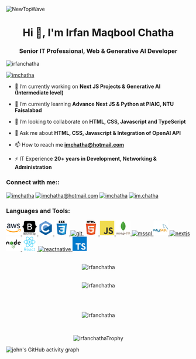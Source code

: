 ![NewTopWave](https://user-images.githubusercontent.com/81550376/180223627-d18d8aeb-4f5e-4715-94db-65b1b85822f1.svg)
<h1 align="center">Hi 👋, I'm Irfan Maqbool Chatha</h1>
<h3 align="center">Senior IT Professional, Web & Generative AI Developer</h3>

<p align="left"> <img src="https://komarev.com/ghpvc/?username=irfanchatha&label=Profile%20views&color=0e75b6&style=flat" alt="irfanchatha" /> </p>

<p align="left"> <a href="https://twitter.com/imchatha" target="blank"><img src="https://img.shields.io/twitter/follow/imchatha?logo=twitter&style=for-the-badge" alt="imchatha" /></a> </p>

- 🔭 I’m currently working on **Next JS Projects & Generative AI (Intermediate level)**

- 🌱 I’m currently learning **Advance Next JS & Python at PIAIC, NTU Faisalabad**

- 👯 I’m looking to collaborate on **HTML, CSS, Javascript and TypeScript**

- 💬 Ask me about **HTML, CSS, Javascript & Integration of OpenAI API**

- 📫 How to reach me **imchatha@hotmail.com**

- ⚡ IT Experience **20+ years in Development, Networking & Administration**

<h3 align="left">Connect with me::</h3>
<p align="left">
<a href="https://twitter.com/imchatha" target="blank"><img align="center" src="https://raw.githubusercontent.com/rahuldkjain/github-profile-readme-generator/master/src/images/icons/Social/twitter.svg" alt="imchatha" height="30" width="40" /></a>
<a href="https://www.linkedin.com/in/irfan-chatha/" target="blank"><img align="center" src="https://raw.githubusercontent.com/rahuldkjain/github-profile-readme-generator/master/src/images/icons/Social/linked-in-alt.svg" alt="imchatha@hotmail.com" height="30" width="40" /></a>
<a href="https://www.facebook.com/irfan.chatha.3?mibextid=ZbWKwL" target="blank"><img align="center" src="https://raw.githubusercontent.com/rahuldkjain/github-profile-readme-generator/master/src/images/icons/Social/facebook.svg" alt="imchatha" height="30" width="40" /></a>
<a href="https://instagram.com/im.chatha" target="blank"><img align="center" src="https://raw.githubusercontent.com/rahuldkjain/github-profile-readme-generator/master/src/images/icons/Social/instagram.svg" alt="im.chatha" height="30" width="40" /></a>
</p>

<h3 align="left">Languages and Tools:</h3>
<p align="left"> <a href="https://aws.amazon.com" target="_blank" rel="noreferrer"> <img src="https://raw.githubusercontent.com/devicons/devicon/master/icons/amazonwebservices/amazonwebservices-original-wordmark.svg" alt="aws" width="40" height="40"/> </a> <a href="https://getbootstrap.com" target="_blank" rel="noreferrer"> <img src="https://raw.githubusercontent.com/devicons/devicon/master/icons/bootstrap/bootstrap-plain-wordmark.svg" alt="bootstrap" width="40" height="40"/> </a> <a href="https://www.cprogramming.com/" target="_blank" rel="noreferrer"> <img src="https://raw.githubusercontent.com/devicons/devicon/master/icons/c/c-original.svg" alt="c" width="40" height="40"/> </a> <a href="https://www.w3schools.com/css/" target="_blank" rel="noreferrer"> <img src="https://raw.githubusercontent.com/devicons/devicon/master/icons/css3/css3-original-wordmark.svg" alt="css3" width="40" height="40"/> </a> <a href="https://git-scm.com/" target="_blank" rel="noreferrer"> <img src="https://www.vectorlogo.zone/logos/git-scm/git-scm-icon.svg" alt="git" width="40" height="40"/> </a> <a href="https://www.w3.org/html/" target="_blank" rel="noreferrer"> <img src="https://raw.githubusercontent.com/devicons/devicon/master/icons/html5/html5-original-wordmark.svg" alt="html5" width="40" height="40"/> </a> <a href="https://developer.mozilla.org/en-US/docs/Web/JavaScript" target="_blank" rel="noreferrer"> <img src="https://raw.githubusercontent.com/devicons/devicon/master/icons/javascript/javascript-original.svg" alt="javascript" width="40" height="40"/> </a> <a href="https://www.mongodb.com/" target="_blank" rel="noreferrer"> <img src="https://raw.githubusercontent.com/devicons/devicon/master/icons/mongodb/mongodb-original-wordmark.svg" alt="mongodb" width="40" height="40"/> </a> <a href="https://www.microsoft.com/en-us/sql-server" target="_blank" rel="noreferrer"> <img src="https://www.svgrepo.com/show/303229/microsoft-sql-server-logo.svg" alt="mssql" width="40" height="40"/> </a> <a href="https://www.mysql.com/" target="_blank" rel="noreferrer"> <img src="https://raw.githubusercontent.com/devicons/devicon/master/icons/mysql/mysql-original-wordmark.svg" alt="mysql" width="40" height="40"/> </a> <a href="https://nextjs.org/" target="_blank" rel="noreferrer"> <img src="https://cdn.worldvectorlogo.com/logos/nextjs-2.svg" alt="nextjs" width="40" height="40"/> </a> <a href="https://nodejs.org" target="_blank" rel="noreferrer"> <img src="https://raw.githubusercontent.com/devicons/devicon/master/icons/nodejs/nodejs-original-wordmark.svg" alt="nodejs" width="40" height="40"/> </a> <a href="https://reactjs.org/" target="_blank" rel="noreferrer"> <img src="https://raw.githubusercontent.com/devicons/devicon/master/icons/react/react-original-wordmark.svg" alt="react" width="40" height="40"/> </a> <a href="https://reactnative.dev/" target="_blank" rel="noreferrer"> <img src="https://reactnative.dev/img/header_logo.svg" alt="reactnative" width="40" height="40"/> </a> <a href="https://www.typescriptlang.org/" target="_blank" rel="noreferrer"> <img src="https://raw.githubusercontent.com/devicons/devicon/master/icons/typescript/typescript-original.svg" alt="typescript" width="40" height="40"/> </a> </p>

<p align="center">&nbsp;<br><img align="center" src="https://github-readme-stats.vercel.app/api?username=irfanchatha&show_icons=true&locale=en" alt="irfanchatha" /></p>

<p align="center"><br><img align="center" src="https://github-readme-streak-stats.herokuapp.com/?user=irfanchatha&" alt="irfanchatha" /></p>
<br />

<p align="center"><br><img align="center" src="https://github-readme-stats.vercel.app/api/top-langs?username=irfanchatha&show_icons=true&locale=en&layout=compact" alt="irfanchatha" /></p>

<br />

<p align="center"><img align="center" src="https://github-trophies.vercel.app/?username=irfanchatha&column=6&theme=algolia" alt="irfanchathaTrophy" /></p>

![john's GitHub activity graph]( https://github-readme-activity-graph.vercel.app/graph?username=irfanchatha&theme=react-dark&area=true&hide_border=true#gh-light-mode-only)
